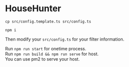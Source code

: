 # HouseHunter

```
cp src/config.template.ts src/config.ts

npm i
```

Then modify your `src/config.ts` for your filter information.  

Run `npm run start` for onetime process.   
Run `npm run build && npm run serve` for host.  
You can use pm2 to serve your host.

